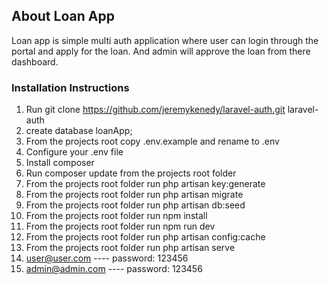 
## About Loan App

Loan app is simple multi auth application where user can login through the portal and apply for the loan. And admin will approve the loan from there dashboard.

### Installation Instructions

1. Run git clone https://github.com/jeremykenedy/laravel-auth.git laravel-auth
2. create database loanApp;
3. From the projects root copy .env.example and rename to .env
4. Configure your .env file
5. Install composer
6. Run composer update from the projects root folder
7. From the projects root folder run php artisan key:generate
8. From the projects root folder run php artisan migrate
9. From the projects root folder run php artisan db:seed
10. From the projects root folder run npm install
11. From the projects root folder run npm run dev
12. From the projects root folder run php artisan config:cache
13. From the projects root folder run php artisan serve
14. user@user.com ---- password: 123456
15. admin@admin.com ---- password: 123456